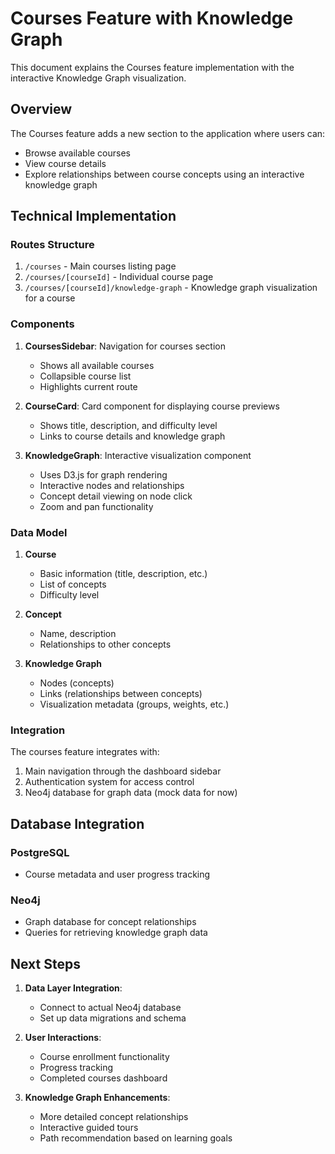 # Courses Feature with Knowledge Graph

This document explains the Courses feature implementation with the interactive Knowledge Graph visualization.

## Overview

The Courses feature adds a new section to the application where users can:

- Browse available courses
- View course details
- Explore relationships between course concepts using an interactive knowledge graph

## Technical Implementation

### Routes Structure

1. `/courses` - Main courses listing page
2. `/courses/[courseId]` - Individual course page
3. `/courses/[courseId]/knowledge-graph` - Knowledge graph visualization for a course

### Components

1. **CoursesSidebar**: Navigation for courses section

   - Shows all available courses
   - Collapsible course list
   - Highlights current route

2. **CourseCard**: Card component for displaying course previews

   - Shows title, description, and difficulty level
   - Links to course details and knowledge graph

3. **KnowledgeGraph**: Interactive visualization component
   - Uses D3.js for graph rendering
   - Interactive nodes and relationships
   - Concept detail viewing on node click
   - Zoom and pan functionality

### Data Model

1. **Course**

   - Basic information (title, description, etc.)
   - List of concepts
   - Difficulty level

2. **Concept**

   - Name, description
   - Relationships to other concepts

3. **Knowledge Graph**
   - Nodes (concepts)
   - Links (relationships between concepts)
   - Visualization metadata (groups, weights, etc.)

### Integration

The courses feature integrates with:

1. Main navigation through the dashboard sidebar
2. Authentication system for access control
3. Neo4j database for graph data (mock data for now)

## Database Integration

### PostgreSQL

- Course metadata and user progress tracking

### Neo4j

- Graph database for concept relationships
- Queries for retrieving knowledge graph data

## Next Steps

1. **Data Layer Integration**:

   - Connect to actual Neo4j database
   - Set up data migrations and schema

2. **User Interactions**:

   - Course enrollment functionality
   - Progress tracking
   - Completed courses dashboard

3. **Knowledge Graph Enhancements**:
   - More detailed concept relationships
   - Interactive guided tours
   - Path recommendation based on learning goals
